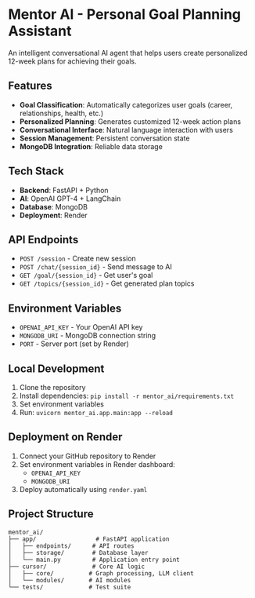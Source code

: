 # Mentor AI - Personal Goal Planning Assistant

An intelligent conversational AI agent that helps users create personalized 12-week plans for achieving their goals.

## Features

- **Goal Classification**: Automatically categorizes user goals (career, relationships, health, etc.)
- **Personalized Planning**: Generates customized 12-week action plans
- **Conversational Interface**: Natural language interaction with users
- **Session Management**: Persistent conversation state
- **MongoDB Integration**: Reliable data storage

## Tech Stack

- **Backend**: FastAPI + Python
- **AI**: OpenAI GPT-4 + LangChain
- **Database**: MongoDB
- **Deployment**: Render

## API Endpoints

- `POST /session` - Create new session
- `POST /chat/{session_id}` - Send message to AI
- `GET /goal/{session_id}` - Get user's goal
- `GET /topics/{session_id}` - Get generated plan topics

## Environment Variables

- `OPENAI_API_KEY` - Your OpenAI API key
- `MONGODB_URI` - MongoDB connection string
- `PORT` - Server port (set by Render)

## Local Development

1. Clone the repository
2. Install dependencies: `pip install -r mentor_ai/requirements.txt`
3. Set environment variables
4. Run: `uvicorn mentor_ai.app.main:app --reload`

## Deployment on Render

1. Connect your GitHub repository to Render
2. Set environment variables in Render dashboard:
   - `OPENAI_API_KEY`
   - `MONGODB_URI`
3. Deploy automatically using `render.yaml`

## Project Structure

```
mentor_ai/
├── app/                 # FastAPI application
│   ├── endpoints/      # API routes
│   ├── storage/        # Database layer
│   └── main.py         # Application entry point
├── cursor/             # Core AI logic
│   ├── core/          # Graph processing, LLM client
│   └── modules/       # AI modules
└── tests/             # Test suite
``` 